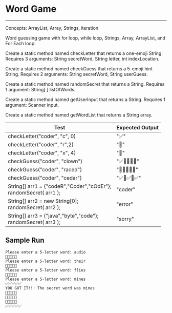 # Word Game
---

Concepts: ArrayList, Array, Strings, iteration


Word guessing game with for loop, while loop, Strings, Array, ArrayList, and For Each loop.

Create a static method named checkLetter that returns a one-emoji String.
Requires 3 arguments: String secretWord, String letter, int indexLocation.

Create a static method named checkGuess that returns a 5-emoji hint String.
Requires 2 arguments: String secretWord, String userGuess.

Create a static method named randomSecret that returns a String.
Requires 1 argument: String[ ] listOfWords.

Create a static method named getUserInput that returns a String. Requires 1 argument: Scanner input.

Create a static method named getWordList that returns a String array.

|Test|Expected Output|
|--|--|
|checkLetter("coder", "c", 0) | "✅"|
|checkLetter("coder", "r",2) |"🔀"|
|checkLetter("coder", "x", 4) | "🔳"|
|checkGuess("coder", "clown") |"✅🔳🔀🔳🔳"|
| checkGuess("coder", "raced") | "🔀🔳🔀✅🔀"|
| checkGuess("coder", "cedar") | "✅🔀✅🔳✅"|
|String[] arr1 = {"codeR","Coder","cOdEr"};<br>randomSecret( arr1 ); | "coder"|
|String[] arr2 = new String[0];<br>randomSecret( arr2 ); | "error"|
|String[] arr3 = {"java","byte","code"};<br>randomSecret( arr3 ); | "sorry"|

## Sample Run
```
Please enter a 5-letter word: audio
🔳🔳🔳🔀🔳
Please enter a 5-letter word: their
🔳🔳🔀🔀🔳
Please enter a 5-letter word: flies
🔳🔳🔀✅✅
Please enter a 5-letter word: mines
✅✅✅✅✅
YOU GOT IT!!! The secret word was mines
🔳🔳🔳🔀🔳
🔳🔳🔀🔀🔳
🔳🔳🔀✅✅
✅✅✅✅✅
```



